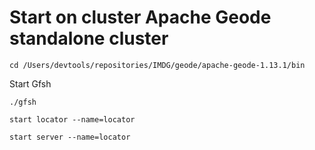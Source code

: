 # Start on cluster Apache Geode standalone cluster

```shell
cd /Users/devtools/repositories/IMDG/geode/apache-geode-1.13.1/bin
```

Start Gfsh 

```shell
./gfsh
```

```shell
start locator --name=locator
```

```shell
start server --name=locator
```